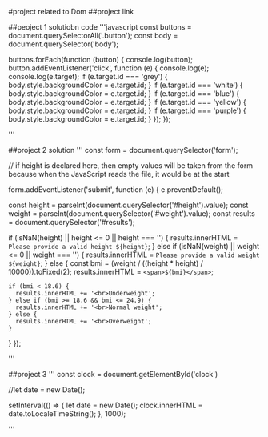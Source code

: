 #project related to Dom
##project link


##peoject 1 solutiobn code
'''javascript 
const buttons = document.querySelectorAll('.button');
const body = document.querySelector('body');

buttons.forEach(function (button) {
  console.log(button);
  button.addEventListener('click', function (e) {
    console.log(e);
    console.log(e.target);
    if (e.target.id === 'grey') {
      body.style.backgroundColor = e.target.id;
    }
    if (e.target.id === 'white') {
      body.style.backgroundColor = e.target.id;
    }
    if (e.target.id === 'blue') {
      body.style.backgroundColor = e.target.id;
    }
    if (e.target.id === 'yellow') {
      body.style.backgroundColor = e.target.id;
    }
    if (e.target.id === 'purple') {
      body.style.backgroundColor = e.target.id;
    }
  });
});

'''

##project 2 solution 
'''
const form = document.querySelector('form');

// if height is declared here, then empty values will be taken from the form because when the JavaScript reads the file, it would be at the start

form.addEventListener('submit', function (e) {
  e.preventDefault();

  const height = parseInt(document.querySelector('#height').value);
  const weight = parseInt(document.querySelector('#weight').value);
  const results = document.querySelector('#results');

  if (isNaN(height) || height <= 0 || height === '') {
    results.innerHTML = `Please provide a valid height ${height}`;
  } else if (isNaN(weight) || weight <= 0 || weight === '') {
    results.innerHTML = `Please provide a valid weight ${weight}`;
  } else {
    const bmi = (weight / ((height * height) / 10000)).toFixed(2);
    results.innerHTML = `<span>${bmi}</span>`;

    if (bmi < 18.6) {
      results.innerHTML += '<br>Underweight';
    } else if (bmi >= 18.6 && bmi <= 24.9) {
      results.innerHTML += '<br>Normal weight';
    } else {
      results.innerHTML += '<br>Overweight';
    }
  }
});



'''

##project 3
'''
const clock = document.getElementById('clock')

//let date = new Date();

setInterval(() => {
    let date = new Date();
    clock.innerHTML = date.toLocaleTimeString();
}, 1000);

'''